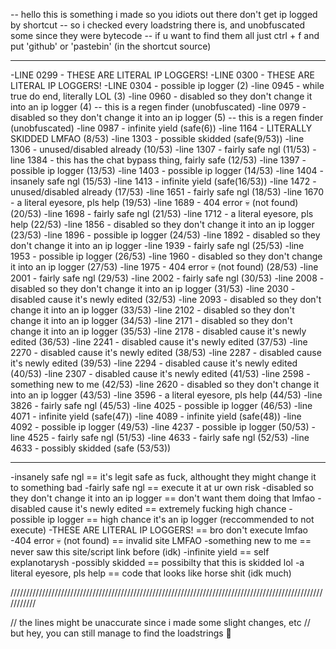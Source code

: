 -- hello this is something i made so you idiots out there don't get ip logged by shortcut
-- so i checked every loadstring there is, and unobfuscated some since they were bytecode
-- if u want to find them all just ctrl + f and put 'github' or 'pastebin' (in the shortcut source) 

-----------------------------------------------------------------------------------------------------------

-LINE 0299 - THESE ARE LITERAL IP LOGGERS!
-LINE 0300 - THESE ARE LITERAL IP LOGGERS!
-LINE 0304 - possible ip logger (2)
-line 0945 - while true do end, literally LOL (3)
-line 0960 - disabled so they don't change it into an ip logger (4) -- this is a regen finder (unobfuscated)
-line 0979 - disabled so they don't change it into an ip logger (5) -- this is a regen finder (unobfuscated)
-line 0987 - infinite yield (safe(6))
-line 1164 - LITERALLY SKIDDED LMFAO (8/53)
-line 1303 - possible skidded (safe(9/53))
-line 1306 - unused/disabled already (10/53)
-line 1307 - fairly safe ngl (11/53)
-line 1384 - this has the chat bypass thing, fairly safe (12/53)
-line 1397 - possible ip logger (13/53)
-line 1403 - possible ip logger (14/53)
-line 1404 - insanely safe ngl (15/53)
-line 1413 - infinite yield (safe(16/53))
-line 1472 - unused/disabled already (17/53)
-line 1651 - fairly safe ngl (18/53)
-line 1670 - a literal eyesore, pls help (19/53)
-line 1689 - 404 error :skull: (not found) (20/53)
-line 1698 - fairly safe ngl (21/53)
-line 1712 - a literal eyesore, pls help (22/53)
-line 1856 - disabled so they don't change it into an ip logger (23/53)
-line 1896 - possible ip logger (24/53)
-line 1892 - disabled so they don't change it into an ip logger
-line 1939 - fairly safe ngl (25/53)
-line 1953 - possible ip logger (26/53)
-line 1960 - disabled so they don't change it into an ip logger (27/53)
-line 1975 - 404 error :skull: (not found) (28/53)
-line 2001 - fairly safe ngl (29/53)
-line 2002 - fairly safe ngl (30/53)
-line 2008 - disabled so they don't change it into an ip logger (31/53)
-line 2030 - disabled cause it's newly edited (32/53)
-line 2093 - disabled so they don't change it into an ip logger (33/53)
-line 2102 - disabled so they don't change it into an ip logger (34/53)
-line 2171 - disabled so they don't change it into an ip logger (35/53)
-line 2178 - disabled cause it's newly edited (36/53)
-line 2241 - disabled cause it's newly edited (37/53)
-line 2270 - disabled cause it's newly edited (38/53)
-line 2287 - disabled cause it's newly edited (39/53)
-line 2294 - disabled cause it's newly edited (40/53)
-line 2307 - disabled cause it's newly edited (41/53)
-line 2598 - something new to me (42/53)
-line 2620 - disabled so they don't change it into an ip logger (43/53)
-line 3596 - a literal eyesore, pls help (44/53)
-line 3826 - fairly safe ngl (45/53)
-line 4025 - possible ip logger (46/53)
-line 4071 - infinite yield (safe(47))
-line 4089 - infinite yield (safe(48))
-line 4092 - possible ip logger (49/53)
-line 4237 - possible ip logger (50/53)
-line 4525 - fairly safe ngl (51/53)
-line 4633 - fairly safe ngl (52/53)
-line 4633 - possibly skidded (safe (53/53))

-----------------------------------------------------------------------------------------------------------

-insanely safe ngl == it's legit safe as fuck, althought they might change it to something bad
-fairly safe ngl == execute it at ur own risk
-disabled so they don't change it into an ip logger == don't want them doing that lmfao
-disabled cause it's newly edited == extremely fucking high chance
-possible ip logger == high chance it's an ip logger (reccommended to not execute)
-THESE ARE LITERAL IP LOGGERS! == bro don't execute lmfao
-404 error :skull: (not found) == invalid site LMFAO
-something new to me == never saw this site/script link before (idk)
-infinite yield == self explanotarysh
-possibly skidded == possibilty that this is skidded lol
-a literal eyesore, pls help == code that looks like horse shit (idk much)

///////////////////////////////////////////////////////////////////////////////////////////////////////////

// the lines might be unaccurate since i made some slight changes, etc
// but hey, you can still manage to find the loadstrings :troll:
